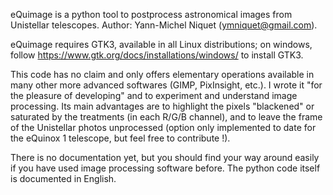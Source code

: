 eQuimage is a python tool to postprocess astronomical images from Unistellar telescopes.
Author: Yann-Michel Niquet (ymniquet@gmail.com).

eQuimage requires GTK3, available in all Linux distributions; on windows, follow https://www.gtk.org/docs/installations/windows/ to install GTK3.

This code has no claim and only offers elementary operations available in many other more advanced softwares (GIMP, PixInsight, etc.). I wrote it "for the pleasure of developing" and to experiment and understand image processing. Its main advantages are to highlight the pixels "blackened" or saturated by the treatments (in each R/G/B channel), and to leave the frame of the Unistellar photos unprocessed (option only implemented to date for the eQuinox 1 telescope, but feel free to contribute !).

There is no documentation yet, but you should find your way around easily if you have used image processing software before. The python code itself is documented in English.
